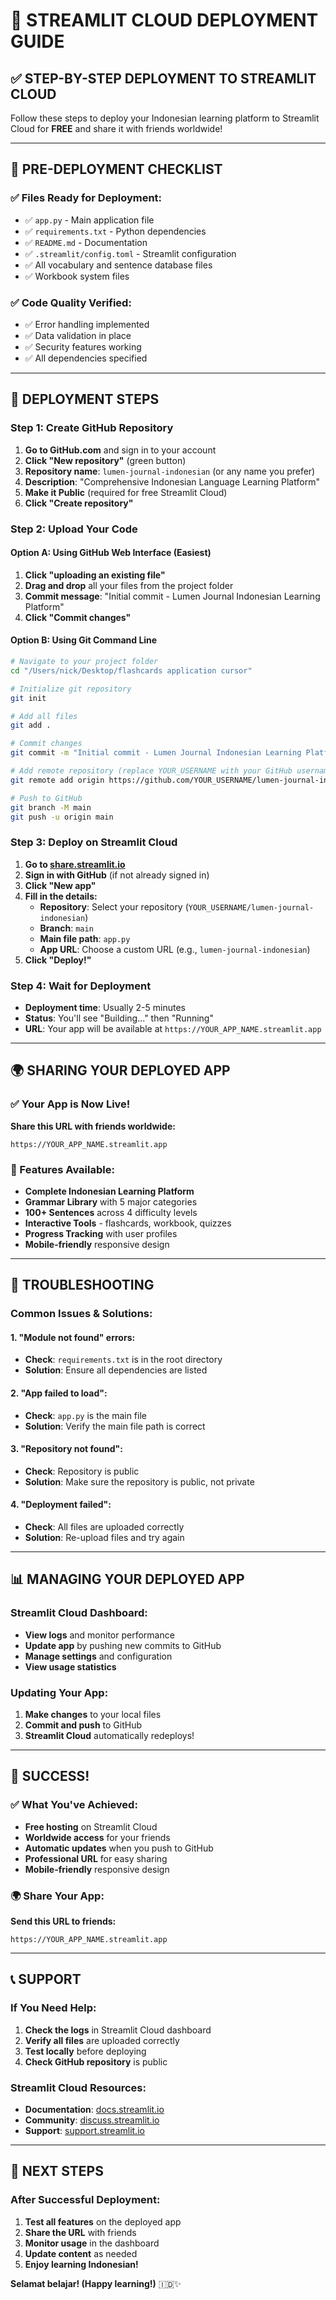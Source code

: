 # 🚀 **STREAMLIT CLOUD DEPLOYMENT GUIDE**

## ✅ **STEP-BY-STEP DEPLOYMENT TO STREAMLIT CLOUD**

Follow these steps to deploy your Indonesian learning platform to Streamlit Cloud for **FREE** and share it with friends worldwide!

---

## 🎯 **PRE-DEPLOYMENT CHECKLIST**

### **✅ Files Ready for Deployment:**
- ✅ `app.py` - Main application file
- ✅ `requirements.txt` - Python dependencies
- ✅ `README.md` - Documentation
- ✅ `.streamlit/config.toml` - Streamlit configuration
- ✅ All vocabulary and sentence database files
- ✅ Workbook system files

### **✅ Code Quality Verified:**
- ✅ Error handling implemented
- ✅ Data validation in place
- ✅ Security features working
- ✅ All dependencies specified

---

## 🚀 **DEPLOYMENT STEPS**

### **Step 1: Create GitHub Repository**

1. **Go to GitHub.com** and sign in to your account
2. **Click "New repository"** (green button)
3. **Repository name**: `lumen-journal-indonesian` (or any name you prefer)
4. **Description**: "Comprehensive Indonesian Language Learning Platform"
5. **Make it Public** (required for free Streamlit Cloud)
6. **Click "Create repository"**

### **Step 2: Upload Your Code**

#### **Option A: Using GitHub Web Interface (Easiest)**
1. **Click "uploading an existing file"**
2. **Drag and drop** all your files from the project folder
3. **Commit message**: "Initial commit - Lumen Journal Indonesian Learning Platform"
4. **Click "Commit changes"**

#### **Option B: Using Git Command Line**
```bash
# Navigate to your project folder
cd "/Users/nick/Desktop/flashcards application cursor"

# Initialize git repository
git init

# Add all files
git add .

# Commit changes
git commit -m "Initial commit - Lumen Journal Indonesian Learning Platform"

# Add remote repository (replace YOUR_USERNAME with your GitHub username)
git remote add origin https://github.com/YOUR_USERNAME/lumen-journal-indonesian.git

# Push to GitHub
git branch -M main
git push -u origin main
```

### **Step 3: Deploy on Streamlit Cloud**

1. **Go to [share.streamlit.io](https://share.streamlit.io)**
2. **Sign in with GitHub** (if not already signed in)
3. **Click "New app"**
4. **Fill in the details:**
   - **Repository**: Select your repository (`YOUR_USERNAME/lumen-journal-indonesian`)
   - **Branch**: `main`
   - **Main file path**: `app.py`
   - **App URL**: Choose a custom URL (e.g., `lumen-journal-indonesian`)
5. **Click "Deploy!"**

### **Step 4: Wait for Deployment**

- **Deployment time**: Usually 2-5 minutes
- **Status**: You'll see "Building..." then "Running"
- **URL**: Your app will be available at `https://YOUR_APP_NAME.streamlit.app`

---

## 🌍 **SHARING YOUR DEPLOYED APP**

### **✅ Your App is Now Live!**

**Share this URL with friends worldwide:**
```
https://YOUR_APP_NAME.streamlit.app
```

### **📱 Features Available:**
- **Complete Indonesian Learning Platform**
- **Grammar Library** with 5 major categories
- **100+ Sentences** across 4 difficulty levels
- **Interactive Tools** - flashcards, workbook, quizzes
- **Progress Tracking** with user profiles
- **Mobile-friendly** responsive design

---

## 🔧 **TROUBLESHOOTING**

### **Common Issues & Solutions:**

#### **1. "Module not found" errors:**
- **Check**: `requirements.txt` is in the root directory
- **Solution**: Ensure all dependencies are listed

#### **2. "App failed to load":**
- **Check**: `app.py` is the main file
- **Solution**: Verify the main file path is correct

#### **3. "Repository not found":**
- **Check**: Repository is public
- **Solution**: Make sure the repository is public, not private

#### **4. "Deployment failed":**
- **Check**: All files are uploaded correctly
- **Solution**: Re-upload files and try again

---

## 📊 **MANAGING YOUR DEPLOYED APP**

### **Streamlit Cloud Dashboard:**
- **View logs** and monitor performance
- **Update app** by pushing new commits to GitHub
- **Manage settings** and configuration
- **View usage statistics**

### **Updating Your App:**
1. **Make changes** to your local files
2. **Commit and push** to GitHub
3. **Streamlit Cloud** automatically redeploys!

---

## 🎉 **SUCCESS!**

### **✅ What You've Achieved:**
- **Free hosting** on Streamlit Cloud
- **Worldwide access** for your friends
- **Automatic updates** when you push to GitHub
- **Professional URL** for easy sharing
- **Mobile-friendly** responsive design

### **🌍 Share Your App:**
**Send this URL to friends:**
```
https://YOUR_APP_NAME.streamlit.app
```

---

## 📞 **SUPPORT**

### **If You Need Help:**
1. **Check the logs** in Streamlit Cloud dashboard
2. **Verify all files** are uploaded correctly
3. **Test locally** before deploying
4. **Check GitHub repository** is public

### **Streamlit Cloud Resources:**
- **Documentation**: [docs.streamlit.io](https://docs.streamlit.io)
- **Community**: [discuss.streamlit.io](https://discuss.streamlit.io)
- **Support**: [support.streamlit.io](https://support.streamlit.io)

---

## 🎯 **NEXT STEPS**

### **After Successful Deployment:**
1. **Test all features** on the deployed app
2. **Share the URL** with friends
3. **Monitor usage** in the dashboard
4. **Update content** as needed
5. **Enjoy learning Indonesian!**

**Selamat belajar! (Happy learning!)** 🇮🇩✨
